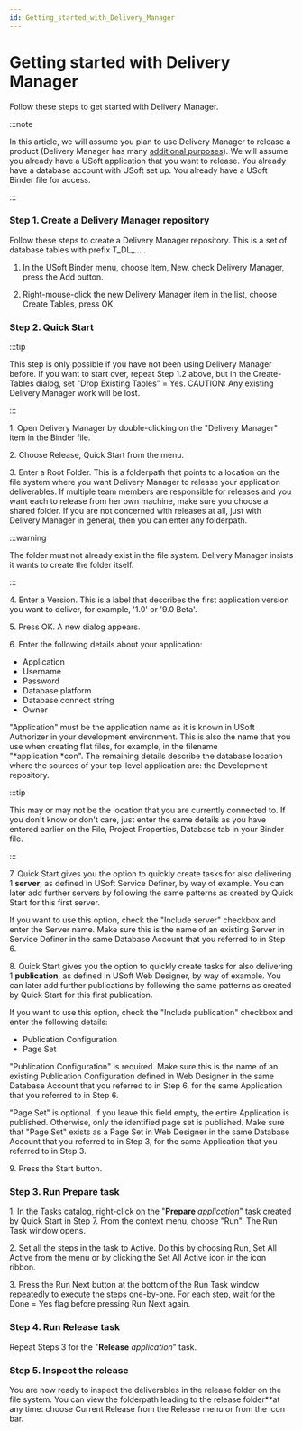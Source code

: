 ```yaml
---
id: Getting_started_with_Delivery_Manager
---
```


# Getting started with Delivery Manager

Follow these steps to get started with Delivery Manager.


:::note

In this article, we will assume you plan to use Delivery Manager to release a product (Delivery Manager has many [additional purposes](/Continuous_delivery/Understanding_USoft_Delivery_Manager/Introducing_USoft_Delivery_Manager.md)). We will assume you already have a USoft application that you want to release. You already have a database account with USoft set up. You already have a USoft Binder file for access.

:::

### Step 1. Create a Delivery Manager repository

Follow these steps to create a Delivery Manager repository. This is a set of database tables with prefix T_DL_… .

1. In the USoft Binder menu, choose Item, New, check Delivery Manager, press the Add button.

2. Right-mouse-click the new Delivery Manager item in the list, choose Create Tables, press OK.

### Step 2. Quick Start


:::tip

This step is only possible if you have not been using Delivery Manager before. If you want to start over, repeat Step 1.2 above, but in the Create-Tables dialog, set "Drop Existing Tables” = Yes. CAUTION: Any existing Delivery Manager work will be lost.

:::

1. Open Delivery Manager by double-clicking on the "Delivery Manager" item in the Binder file.

2. Choose Release, Quick Start from the menu.

3. Enter a Root Folder. This is a folderpath that points to a location on the file system where you want Delivery Manager to release your application deliverables. If multiple team members are responsible for releases and you want each to release from her own machine, make sure you choose a shared folder. If you are not concerned with releases at all, just with Delivery Manager in general, then you can enter any folderpath.


:::warning

The folder must not already exist in the file system. Delivery Manager insists it wants to create the folder itself.

:::

4. Enter a Version. This is a label that describes the first application version you want to deliver, for example, '1.0' or '9.0 Beta'.

5. Press OK. A new dialog appears.

6. Enter the following details about your application:

- Application
- Username
- Password
- Database platform
- Database connect string
- Owner

"Application" must be the application name as it is known in USoft Authorizer in your development environment. This is also the name that you use when creating flat files, for example, in the filename "*application.*con". The remaining details describe the database location where the sources of your top-level application are: the Development repository.


:::tip

This may or may not be the location that you are currently connected to. If you don't know or don't care, just enter the same details as you have entered earlier on the File, Project Properties, Database tab in your Binder file.

:::

7. Quick Start gives you the option to quickly create tasks for also delivering 1 **server**, as defined in USoft Service Definer, by way of example. You can later add further servers by following the same patterns as created by Quick Start for this first server.

If you want to use this option, check the "Include server" checkbox and enter the Server name. Make sure this is the name of an existing Server in Service Definer in the same Database Account that you referred to in Step 6.

8. Quick Start gives you the option to quickly create tasks for also delivering 1 **publication**, as defined in USoft Web Designer, by way of example. You can later add further publications by following the same patterns as created by Quick Start for this first publication.

If you want to use this option, check the "Include publication" checkbox and enter the following details:

- Publication Configuration
- Page Set

"Publication Configuration" is required. Make sure this is the name of an existing Publication Configuration defined in Web Designer in the same Database Account that you referred to in Step 6, for the same Application that you referred to in Step 6.

"Page Set" is optional. If you leave this field empty, the entire Application is published. Otherwise, only the identified page set is published. Make sure that "Page Set" exists as a Page Set in Web Designer in the same Database Account that you referred to in Step 3, for the same Application that you referred to in Step 3.

9. Press the Start button.

### Step 3. Run Prepare task

1. In the Tasks catalog, right-click on the "**Prepare** *application*" task created by Quick Start in Step 7. From the context menu, choose "Run". The Run Task window opens.

2. Set all the steps in the task to Active. Do this by choosing Run, Set All Active from the menu or by clicking the Set All Active icon in the icon ribbon.

3. Press the Run Next button at the bottom of the Run Task window repeatedly to execute the steps one-by-one. For each step, wait for the Done = Yes flag before pressing Run Next again.

### Step 4. Run Release task

Repeat Steps 3 for the "**Release** *application*" task.

### Step 5. Inspect the release

You are now ready to inspect the deliverables in the release folder on the file system. You can view the folderpath leading to the release folder**at any time: choose Current Release from the Release menu or from the icon bar.